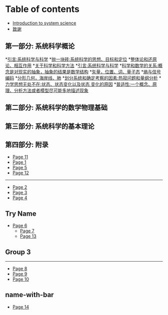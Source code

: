 
# Table of contents
* [Introduction to system science](README.md)
* [致谢](Acknowledgements)

## 第一部分: 系统科学概论

*[引言:系统科学与科学]()
 *[抛一块砖:系统科学的思想、目标和定位]()
 *[整体论和还原论、相互作用]()
 *[关于科学和科学方法]()
 *[引言:系统科学与科学]()
 *[科学和数学的关系:概念是对现实的抽象，抽象的结果是数学结构]()
  *[矢量，位置、词、量子态]()
  *[熵与信号编码]()
  *[分形几何，海岸线、肺]()
*[划分系统和确定考察的因素:热寂问题和量纲分析]()
*[力学思想无处不在:状态、状态变化以及状态 变化的原因]()
*[普适性:一个概念、原理、分析方法或者模型尽可能多地描述现象]()

## 第二部分: 系统科学的数学物理基础

## 第三部分: 系统科学的基本理论

## 第四部分: 附录

* [Page 11](more-complicated-name/page-11.md)
* [Page 1](more-complicated-name/page-1.md)
* [Page 5](more-complicated-name/page-5.md)
* [Page 12](more-complicated-name/page-12.md)

***

* [Page 2](page-2.md)
* [Page 3](page-3.md)
* [Page 4](page-4.md)

## Try Name

* [Page 6](try-name/page-6/README.md)
  * [Page 7](try-name/page-6/page-7.md)
  * [Page 13](try-name/page-6/page-13.md)

## Group 3

***

* [Page 8](page-8.md)
* [Page 9](page-9.md)
* [Page 10](page-10.md)

## name-with-bar

* [Page 14](name-with-bar/page-14.md)
